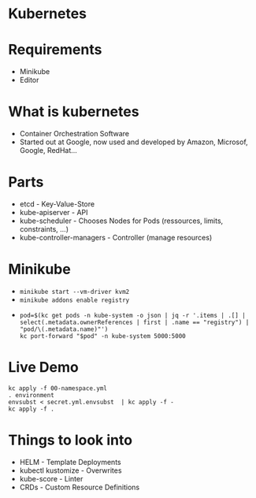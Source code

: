 # Kubernetes

# Requirements

* Minikube
* Editor

# What is kubernetes

* Container Orchestration Software
* Started out at Google, now used and developed by Amazon, Microsof, Google, RedHat...

# Parts

* etcd - Key-Value-Store
* kube-apiserver - API
* kube-scheduler - Chooses Nodes for Pods (ressources, limits, constraints, ...)
* kube-controller-managers - Controller (manage resources)

# Minikube

* `minikube start --vm-driver kvm2`
* `minikube addons enable registry`
* ```
  pod=$(kc get pods -n kube-system -o json | jq -r '.items | .[] | select(.metadata.ownerReferences | first | .name == "registry") | "pod/\(.metadata.name)"')
  kc port-forward "$pod" -n kube-system 5000:5000
  ```

# Live Demo

```
kc apply -f 00-namespace.yml 
. environment
envsubst < secret.yml.envsubst  | kc apply -f -
kc apply -f .
```

# Things to look into

* HELM - Template Deployments
* kubectl kustomize - Overwrites
* kube-score - Linter
* CRDs - Custom Resource Definitions
